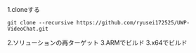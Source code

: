 1.cloneする
```
git clone --recursive https://github.com/ryusei172525/UWP-VideoChat.git
```

2.ソリューションの再ターゲット
3.ARMでビルド
3.x64でビルド
